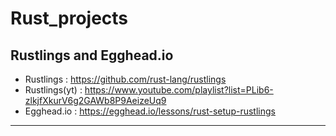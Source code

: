 # Rust_projects

## Rustlings and Egghead.io

- Rustlings : https://github.com/rust-lang/rustlings
- Rustlings(yt) : https://www.youtube.com/playlist?list=PLib6-zlkjfXkurV6g2GAWb8P9AeizeUq9
- Egghead.io : https://egghead.io/lessons/rust-setup-rustlings

---
